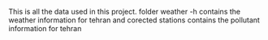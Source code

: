 This is all the data used in this project. folder weather -h contains the weather information for tehran and corected stations contains the pollutant information for tehran
